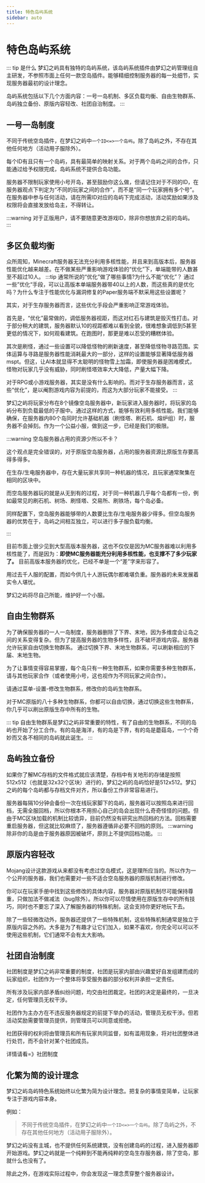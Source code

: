 ```yaml
---
title: 特色岛屿系统
sidebar: auto
---
```


# 特色岛屿系统

::: tip 是什么
梦幻之屿具有独特的岛屿系统，该岛屿系统插件由梦幻之屿管理组自主研发，不参照市面上任何一款空岛插件。能够精细控制服务器的每一处细节，实现服务器最初的设计理念。

岛屿系统包括以下几个方面内容：一号一岛机制、多区负载均衡、自由生物群系、岛屿独立备份、原版内容轻改、社团自治制度。
:::


## 一号一岛制度
不同于传统空岛插件，在梦幻之屿中`一个ID<=>一个岛屿`。除了岛屿之外，不存在其他任何地方（活动用子服除外）。

每个ID有且只有一个岛屿，具有最简单的映射关系。对于两个岛屿之间的合作，只能通过给予权限完成，岛屿系统不提供合岛功能。

服务器不限制玩家使用小号开岛，甚至鼓励你这么做，但请记住对于不同的ID，在服务器观点下判定为“不同的玩家之间的合作”，而不是“同一个玩家拥有多个号”。在服务器中参与任何活动，请在所需ID对应的岛屿下完成活动，活动奖励如果涉及权限将会直接发放给岛主，不得转让。

:::warning
对于正版用户，请不要随意更改游戏ID，除非你想放弃之前的岛屿。
:::

## 多区负载均衡
众所周知，Minecraft服务器无法充分利用多核性能，并且来到高版本后，服务器性能优化越来越差。在不做某些严重影响游戏体验的“优化”下，单端能带的人数甚至不超过10人。
:::tip 通常所说的“优化”做了哪些事情?为什么不能“优化”？
通过一些”优化“手段，可以让高版本单端服务器带40以上的人数，而这些真的是优化吗？为什么专注于性能优化与漏洞修复的Paper服务端不默采用这些设置呢？

其实，对于生存服务器而言，这些优化手段会严重影响正常游戏体验。

首先是，“优化”最常做的，调低服务器视距，而这对红石与建筑是毁灭性打击。对于部分稍大的建筑，服务器默认10的视距都难以看到全貌，很难想象调低到5甚至更低的情况下，如何观看建筑。在跑图时，那更是难以忍受的糟糕体验。

其次是刷怪，通过一些设置可以降低怪物的刷新速度，甚至降低怪物寻路范围。实体运算与寻路是服务器性能消耗最大的一部分，这样的设置能够显著降低服务器mspt。但这，让AI本就显得不太聪明的怪物雪上加霜，即使服务器是困难模式，怪物对玩家几乎没有威胁，同时刷怪塔效率大大降低，产量大幅下降。

对于RPG或小游戏服务器，其实是没有什么影响的。而对于生存服务器而言，这些“优化”，是以阉割游戏内容为前提的，而这为大部分玩家不能接受。
:::

梦幻之屿将玩家分布在8个镜像空岛服务器中，新玩家进入服务器时，将玩家的岛屿分布到负载最低的子服中。通过这样的方式，能够有效利用多核性能。我们能够确保，在服务器内80个岛同时允许基础机器（刷怪塔、刷石机、熔炉组）时，服务器不会掉刻。作为一个公益小服，做到这一步，已经是我们的极限。


:::warning 空岛服务器占用的资源少所以不卡？

这个观点是完全错误的，对于原版空岛服务器，占用的服务器资源比原版生存要高得多得多。

在生存/生电服务器中，存在大量玩家共享同一种机器的情况，且玩家通常聚集在相同的区块中。

而空岛服务器玩的就是从无到有的过程，对于同一种机器几乎每个岛都有一份，例如最常见的刷石机、树场、刷怪塔、交易所、刷铁场，每个岛必备。

同样配置下，空岛服务器能够带的人数要比生存/生电服务器少得多。但空岛服务器的优势在于，岛屿之间相互独立，可以进行多子服负载均衡。

:::

目前市面上很少见到大型高版本服务器，这也不仅仅是因为MC服务器难以利用多核性能了，而是因为：**即使MC服务器能充分利用多核性能，也支撑不了多少玩家了。** 目前高版本服务器的优化，已经不单是一个“差”字来形容了。


用过去千人服的配置，而如今供几十人游玩偶尔都难堪负重。服务器的未来发展着实令人堪忧。

梦幻之屿将尽自己所能，维护好一个小服。


## 自由生物群系

为了确保服务器的一人一岛制度，服务器删除了下界、末地，因为多维度会让岛之间的关系变得复杂。但为了提高服务器的生物多样性，且不破坏游戏内容。服务器允许玩家自由切换生物群系。
通过切换下界、末地生物群系，可以刷新相应的下届、末地生物。

为了让事情变得容易掌握，每个岛只有一种生物群系，如果你需要多种生物群系，请与其他玩家合作（或者使用小号，这也视作为不同玩家之间合作）。

请通过菜单-设置-修改生物群系，修改你的岛屿生物群系。

对于MC原版的八十多种生物群系，你都可以自由切换，通过切换这些生物群系，你几乎可以刷出原版生存中所有的生物。


::: tip
自由生物群系是梦幻之屿非常重要的特性，有了自由的生物群系，不同的岛屿也开始了分工合作。有的岛是海洋，有的岛是下界，有的岛是蘑菇岛，一个个奇妙而又各不相同的岛屿就此诞生。
:::



## 岛屿独立备份

如果你了解MC存档的文件格式就应该清楚，存档中有关地形的存储是按照512x512（也就是32x32个区块）进行的，梦幻之屿的岛屿恰好是512x512。梦幻之屿的每个岛屿都与存档文件对齐，所以备份工作非常容易进行。

服务器每隔10分钟会备份一次在线玩家脚下的岛屿，服务器可以按照岛来进行回档，无需全服回档，所以你根本不用担心自己的岛会出现什么奇奇怪怪的问题。但由于MC区块加载的机制比较诡异，目前仍然没有研究出热回档的方法。回档需要重启服务器，但这就比较麻烦了，服务器遵循非必要不回档的原则。
:::warning
除非你的岛是由于服务器原因被破坏，原则上不提供回档功能。
:::

## 原版内容轻改

Mojang设计这款游戏从来都没有考虑过空岛模式，这是理所应当的。所以作为一个公开的服务器，我们也需要对一些不适合空岛服务器的原版机制进行修改。

你可以在玩家手册中找到这些修改的具体内容，服务器对原版机制尽可能保持尊重，只做加法不做减法（bug除外）。所以你可以尽情使用在原版生存中的所有技巧，同时也不要忘了深入了解服务器的特殊机制，这会支持你更好地玩下去。

除了一些轻微改动外，服务器还提供了一些特殊机制，这些特殊机制通常是独立于原版内容之外的。大多是为了有趣才让它们加入，如果不喜欢，你完全可以可以不使用这些机制，它们通常不会有太大影响。

## 社团自治制度

社团制度是梦幻之屿非常重要的制度，社团是玩家内部由兴趣爱好自发组建而成的玩家组织，社团作为一个整体将享受服务器的部分权利并承担一定责任。

所有涉及玩家内部矛盾纠纷问题，均交由社团裁定。社团的决定是最终的，一旦决定，任何管理员无权干涉。

社团作为主办方在不违反服务器规定的前提下举办的活动，管理员无权干涉。但若活动奖励需要管理员提供，则管理员可以同意或拒绝。

社团获得的权利将由管理员和所有玩家共同监督，如有滥用现象，将对社团整体进行处罚，而不会针对某个社团成员。

详情请看=》社团制度

## 化繁为简的设计理念

梦幻之屿岛屿特色系统始终以化繁为简为设计理念。把复杂的事情变简单，让玩家专注于游戏内容本身。

例如：

> 不同于传统空岛插件，在梦幻之屿中`一个ID<=>一个岛屿`。除了岛屿之外，不存在其他任何地方（活动用子服除外）。

梦幻之屿没有主城，也不提供任何系统建筑，没有创建岛屿的过程，进入服务器即开始游戏。梦幻之屿就是一个纯粹到不能再纯粹的空岛生存服务器，除了空岛，那就什么也没有了。

除此之外，在游戏实际过程中，你会发现这一理念贯穿整个服务器设计。